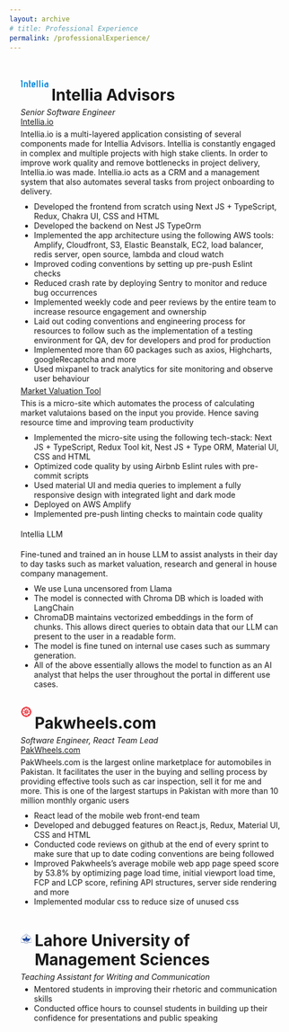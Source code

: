 ```yaml
---
layout: archive
# title: Professional Experience
permalink: /professionalExperience/
---
```


<style>
    .page-content {
        margin: 20px;
        display: flex;
        flex-direction: column;
    }
</style>

<div class="page-content">
    <div style="margin-bottom: 5px; display: flex; align-items: center;">
        <img src='/images/intellia-fav.svg' width='50' style="margin-right: 5px;">
        <h1 style="margin-bottom: 0px;">Intellia Advisors</h1>
    </div>
    <p style="margin-bottom: 0px; margin-top: 0px;"><em>Senior Software Engineer</em></p>
    <a href="https://www.intellia.io/">Intellia.io</a>
    <p style="margin-bottom: 5px; margin-top: 5px; font-size: 14px;">Intellia.io is a multi-layered application consisting of several components made for Intellia Advisors. Intellia is constantly engaged in complex and multiple projects with high stake clients. In order to improve work quality and remove bottlenecks in project delivery, Intellia.io was made. Intellia.io acts as a CRM and a management system that also automates several tasks from project onboarding to delivery.</p>
    <ul style="margin-bottom: 5px; margin-top: 5px; row-gap:2px">
        <li style="margin-bottom: 0px; margin-top: 0px;">Developed the frontend from scratch using Next JS + TypeScript, Redux, Chakra UI, CSS and HTML</li>
        <li style="margin-bottom: 0px; margin-top: 0px;">Developed the backend on Nest JS TypeOrm</li>
        <li style="margin-bottom: 0px; margin-top: 0px;">Implemented the app architecture using the following AWS tools: Amplify, Cloudfront, S3, Elastic Beanstalk, EC2, load balancer, redis server, open source, lambda and cloud watch</li>
        <li style="margin-bottom: 0px; margin-top: 0px;">Improved coding conventions by setting up pre-push Eslint checks</li>
        <li style="margin-bottom: 0px; margin-top: 0px;">Reduced crash rate by deploying Sentry to monitor and reduce bug occurrences</li>
        <li style="margin-bottom: 0px; margin-top: 0px;">Implemented weekly code and peer reviews by the entire team to increase resource engagement and ownership</li>
        <li style="margin-bottom: 0px; margin-top: 0px;">Laid out coding conventions and engineering process for resources to follow such as the implementation of a testing environment for QA, dev for developers and prod for production</li>
        <li style="margin-bottom: 0px; margin-top: 0px;">Implemented more than 60 packages such as axios, Highcharts, googleRecaptcha and more</li>
         <li style="margin-bottom: 0px; margin-top: 0px;">Used mixpanel to track analytics for site monitoring and observe user behaviour</li>
    </ul>
    <a style="" href="https://main.d2ijbpdrqizohe.amplifyapp.com/">Market Valuation Tool</a>
    <p style="margin-bottom: 5px; margin-top: 5px">This is a micro-site which automates the process of calculating market valutaions based on the input you provide. Hence saving resource time and improving team productivity</p>
    <ul style="margin-bottom: 5px; margin-top: 5px; row-gap:2px">
        <li>Implemented the micro-site using the following tech-stack: Next JS + TypeScript, Redux Tool kit, Nest JS + Type ORM, Material UI, CSS and HTML</li>
        <li>Optimized code quality by using Airbnb Eslint rules with pre-commit scripts</li>
        <li>Used material UI and media queries to implement a fully responsive design with integrated light and dark mode</li>
        <li>Deployed on AWS Amplify</li>
        <li>Implemented pre-push linting checks to maintain code quality</li>
    </ul>
    <p>Intellia LLM</p>
    <p style="margin-bottom: 5px; margin-top: 5px">Fine-tuned and trained an in house LLM to assist analysts in their day to day tasks such as market valuation, research and general in house company management.</p>
    <ul style="margin-bottom: 5px; margin-top: 5px; row-gap:2px">
        <li>We use Luna uncensored from Llama</li>
        <li>The model is connected with Chroma DB which is loaded with LangChain</li>
        <li>ChromaDB maintains vectorized embeddings in the form of chunks. This allows direct queries to obtain data that our LLM can present to the user in a readable form.</li>
        <li>The model is fine tuned on internal use cases such as summary generation.</li>
        <li>All of the above essentially allows the model to function as an AI analyst that helps the user throughout the portal in different use cases.</li>
    </ul>
    <div style="margin-bottom: 5px; display: flex; align-items: center;">
        <img src='/images/pw-favicon.png' width='20' height='20' style="margin-right: 5px;">
        <h1 style="margin-bottom: 0px;">Pakwheels.com</h1>
    </div>
    <p style="margin-bottom: 0px; margin-top: 0px;"><em>Software Engineer, React Team Lead</em></p>
    <a href="https://www.pakwheels.com/">PakWheels.com</a>
    <p style="margin-bottom: 5px; margin-top: 5px">PakWheels.com is the largest online marketplace for automobiles in Pakistan. It facilitates the user in the buying and selling process by providing effective tools such as car inspection, sell it for me and more. This is one of the largest startups in Pakistan with more than 10 million monthly organic users</p>
    <ul style="margin-bottom: 5px; margin-top: 5px; row-gap:2px">
        <li>React lead of the mobile web front-end team</li>
        <li>Developed and debugged features on React.js, Redux, Material UI, CSS and HTML</li>
        <li>Conducted code reviews on github at the end of every sprint to make sure that up to date coding conventions are being followed</li>
        <li>Improved Pakwheels’s average mobile web app page speed score by 53.8% by optimizing page load time, initial viewport load time, FCP and LCP score, refining API structures, server side rendering and more</li>
        <li>Implemented modular css to reduce size of unused css</li>
    </ul>
    <div style="margin-bottom: 5px; display: flex; align-items: center;">
        <img src='/images/lums.png' width='20' height='20' style="margin-right: 5px;">
        <h1 style="margin-bottom: 0px;">Lahore University of Management Sciences</h1>
    </div>
    <p style="margin-bottom: 0px; margin-top: 0px;"><em>Teaching Assistant for Writing and Communication</em></p>
    <ul style="margin-bottom: 5px; margin-top: 5px; row-gap:2px">
        <li>Mentored students in improving their rhetoric and communication skills</li>
        <li>Conducted office hours to counsel students in building up their confidence for presentations and public speaking</li>
    </ul>


    

</div>
